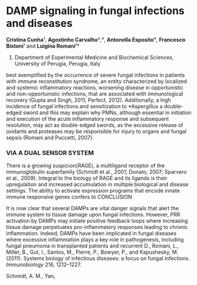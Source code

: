 
# DAMP signaling in fungal infections and diseases

**Cristina Cunha**¹, **Agostinho Carvalho**²,³, **Antonella Esposito**⁴, **Francesco Bistoni**¹ and **Luigina Romani**¹*

1. Department of Experimental Medicine and Biochemical Sciences, University of Perugia, Perugia, Italy

best exemplified by the occurrence of severe fungal infections in patients with immune reconstitution syndrome, an entity characterized by localized and systemic inflammatory reactions, worsening disease in opportunistic and non-opportunistic infections, that are associated with immunological recovery (Gupta and Singh, 2011; Perfect, 2012). Additionally, a high incidence of fungal infections and sensitization to *Aspergillus
a double-edged sword and this may explain why PMNs, although essential in initiation and execution of the acute inflammatory response and subsequent resolution, may act as double-edged swords, as the excessive release of oxidants and proteases may be responsible for injury to organs and fungal sepsis (Romani and Puccetti, 2007).

### VIA A DUAL SENSOR SYSTEM

There is a growing suspicion(RAGE), a multiligand receptor of the immunoglobulin superfamily (Schmidt et al., 2001; Donato, 2007; Sparvero et al., 2009). Integral to the biology of RAGE and its ligands is their upregulation and increased accumulation in multiple biological and disease settings. The ability to activate expression programs that encode innate immune responsive genes confers to
CONCLUSION

It is now clear that several DAMPs are vital danger signals that alert the immune system to tissue damage upon fungal infections. However, PRR activation by DAMPs may initiate positive feedback loops where increasing tissue damage perpetuates pro-inflammatory responses leading to chronic inflammation. Indeed, DAMPs have been implicated in fungal diseases where excessive inflammation plays a key role in pathogenesis, including fungal pneumonia in transplanted patients and recurrent
D., Romani, L., Miller, B., Gut, I., Santos, M., Pierre, P., Bowyer, P., and Kapushesky, M. (2011). Systems biology of infectious diseases: a focus on fungal infections. *Immunobiology* 216, 1212–1227.

Schmidt, A. M., Yan,